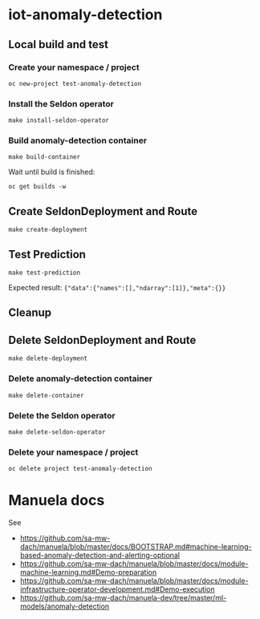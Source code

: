 # iot-anomaly-detection

## Local build and test 

### Create your namespace / project 
```oc new-project test-anomaly-detection```

### Install the Seldon operator
```make install-seldon-operator```

### Build anomaly-detection container
```make build-container```

Wait until build is finished:

```oc get builds -w```


## Create SeldonDeployment and Route
```make create-deployment```


## Test Prediction
```make test-prediction```

Expected result:
```{"data":{"names":[],"ndarray":[1]},"meta":{}}```


## Cleanup  

## Delete SeldonDeployment and Route
```make delete-deployment```

### Delete anomaly-detection container
```make delete-container```

### Delete the Seldon operator
```make delete-seldon-operator```

### Delete your namespace / project 
```oc delete project test-anomaly-detection```


# Manuela docs
See 
- https://github.com/sa-mw-dach/manuela/blob/master/docs/BOOTSTRAP.md#machine-learning-based-anomaly-detection-and-alerting-optional
- https://github.com/sa-mw-dach/manuela/blob/master/docs/module-machine-learning.md#Demo-preparation
- https://github.com/sa-mw-dach/manuela/blob/master/docs/module-infrastructure-operator-development.md#Demo-execution
- https://github.com/sa-mw-dach/manuela-dev/tree/master/ml-models/anomaly-detection


